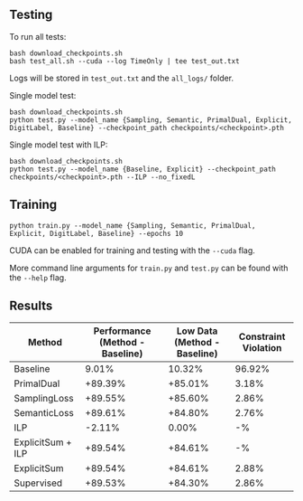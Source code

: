 ## Testing
To run all tests:

```
bash download_checkpoints.sh
bash test_all.sh --cuda --log TimeOnly | tee test_out.txt
```

Logs will be stored in `test_out.txt` and the `all_logs/` folder.

Single model test:
```
bash download_checkpoints.sh
python test.py --model_name {Sampling, Semantic, PrimalDual, Explicit, DigitLabel, Baseline} --checkpoint_path checkpoints/<checkpoint>.pth
```

Single model test with ILP:
```
bash download_checkpoints.sh
python test.py --model_name {Baseline, Explicit} --checkpoint_path checkpoints/<checkpoint>.pth --ILP --no_fixedL
```

## Training
```
python train.py --model_name {Sampling, Semantic, PrimalDual, Explicit, DigitLabel, Baseline} --epochs 10
```

CUDA can be enabled for training and testing with the `--cuda` flag.

More command line arguments for `train.py` and `test.py` can be found with the `--help` flag.

## Results

| Method | Performance (Method - Baseline) | Low Data (Method - Baseline) | Constraint Violation |
| --- | --- | --- | --- |
| Baseline | 9.01% | 10.32% | 96.92% |
| PrimalDual | +89.39% | +85.01% | 3.18% |
| SamplingLoss | +89.55% | +85.60% | 2.86% |
| SemanticLoss | +89.61% | +84.80% | 2.76% |
| ILP | -2.11% | 0.00% | -% |
| ExplicitSum + ILP | +89.54% | +84.61% | -% |
| ExplicitSum | +89.54% | +84.61% | 2.88% |
| Supervised | +89.53% | +84.30% | 2.86% |
